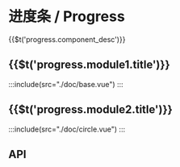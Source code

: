 # 进度条 / Progress

<span>{{$t('progress.component_desc')}}</span>

## <span>{{$t('progress.module1.title')}}</span>
:::include(src="./doc/base.vue")
:::

## <span>{{$t('progress.module2.title')}}</span>
:::include(src="./doc/circle.vue")
:::

## API
<api-doc name="Progress" :doc="require('./api.json')"></api-doc>

<style>
    .demo-box{
        width: 350px;
        margin-left: 20px;
        display: inline-block;
        margin-bottom: 40px;
    }
    .demo-box div {
        margin-bottom: 16px;
    }
    .demo-progress-small {
        width: 250px;
    }
    .demo-circle {
        display: flex;
        align-items: center;
        justify-content: center;
    }
    .demo-circle div {
        margin: 0 16px;
    }
</style>